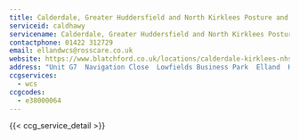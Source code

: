 ```yaml
---
title: Calderdale, Greater Huddersfield and North Kirklees Posture and Mobility Services
serviceid: caldhawy
servicename: Calderdale, Greater Huddersfield and North Kirklees Posture and Mobility Services
contactphone: 01422 312729
email: ellandwcs@rosscare.co.uk
website: https://www.blatchford.co.uk/locations/calderdale-kirklees-nhs-wheelchair-service/
address: "Unit G7  Navigation Close  Lowfields Business Park  Elland  Halifax  West Yorkshire  HX5 9HB"
ccgservices:
  - wcs
ccgcodes:
  - e38000064
---
```


{{< ccg_service_detail >}}
